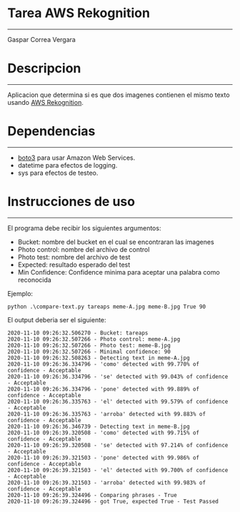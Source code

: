 # Tarea AWS Rekognition
_________

Gaspar Correa Vergara

# Descripcion
___________

Aplicacion que determina si es que dos imagenes contienen el mismo texto usando [AWS Rekognition](https://console.aws.amazon.com/rekognition/home?region=us-east-1#/text-detection).

# Dependencias
____________

* [boto3](https://pypi.org/project/boto3/) para usar Amazon Web Services.
* datetime para efectos de logging.
* sys para efectos de testeo.

# Instrucciones de uso
____________

El programa debe recibir los siguientes argumentos:
* Bucket: nombre del bucket en el cual se encontraran las imagenes
* Photo control: nombre del archivo de control
* Photo test: nombre del archivo de test
* Expected: resultado esperado del test
* Min Confidence: Confidence minima para aceptar una palabra como reconocida

Ejemplo:

```
python .\compare-text.py tareaps meme-A.jpg meme-B.jpg True 90
```

El output deberia ser el siguiente:

```
2020-11-10 09:26:32.506270 - Bucket: tareaps
2020-11-10 09:26:32.507266 - Photo control: meme-A.jpg
2020-11-10 09:26:32.507266 - Photo test: meme-B.jpg
2020-11-10 09:26:32.507266 - Minimal confidence: 90
2020-11-10 09:26:32.508263 - Detecting text in meme-A.jpg
2020-11-10 09:26:36.334796 - 'como' detected with 99.770% of confidence - Acceptable
2020-11-10 09:26:36.334796 - 'se' detected with 99.043% of confidence - Acceptable
2020-11-10 09:26:36.334796 - 'pone' detected with 99.889% of confidence - Acceptable
2020-11-10 09:26:36.335763 - 'el' detected with 99.579% of confidence - Acceptable
2020-11-10 09:26:36.335763 - 'arroba' detected with 99.883% of confidence - Acceptable
2020-11-10 09:26:36.346739 - Detecting text in meme-B.jpg
2020-11-10 09:26:39.320508 - 'como' detected with 99.715% of confidence - Acceptable
2020-11-10 09:26:39.320508 - 'se' detected with 97.214% of confidence - Acceptable
2020-11-10 09:26:39.321503 - 'pone' detected with 99.986% of confidence - Acceptable
2020-11-10 09:26:39.321503 - 'el' detected with 99.700% of confidence - Acceptable
2020-11-10 09:26:39.321503 - 'arroba' detected with 99.983% of confidence - Acceptable
2020-11-10 09:26:39.324496 - Comparing phrases - True
2020-11-10 09:26:39.324496 - got True, expected True - Test Passed
```